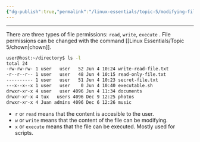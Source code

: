 ```yaml
---
{"dg-publish":true,"permalink":"/linux-essentials/topic-5/modifying-file-permissions/","dgPassFrontmatter":true}
---
```


---
There are three types of file permissions: `read`, `write`, `execute` . File permissions can be changed with the command [[Linux Essentials/Topic 5/chown\|chown]].

```bash
user@host:~/directory$ ls -l
total 24
-rw-rw-rw- 1 user   user   52 Jun 4 10:24 write-read-file.txt
-r--r--r-- 1 user   user   48 Jun 4 10:15 read-only-file.txt
---------- 1 user   user   51 Jun 4 10:23 secret-file.txt
---x--x--x 1 user   user    0 Jun 4 10:40 executable.sh
drwxr-xr-x 4 user   user 4096 Jun 4 11:34 documents
drwxr-xr-x 4 tux   users 4096 Dec 9 12:25 photos
drwxr-xr-x 4 Juan admins 4096 Dec 6 12:26 music
```

- `r` or `read` means that the content is accesible to the user.
- `w` or `write` means that the content of the file can be modifying.
- `x` or `execute` means that the file can be executed. Mostly used for scripts.

